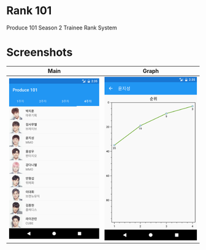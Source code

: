 # Rank 101

Produce 101 Season 2 Trainee Rank System

# Screenshots

Main|Graph
-|-
![main](images/Screenshot1.png)|![graph](images/Screenshot2.png)